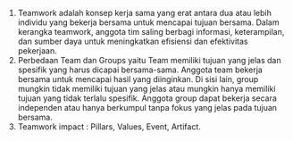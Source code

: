 1. Teamwork adalah konsep kerja sama yang erat antara dua atau lebih individu yang bekerja bersama untuk mencapai tujuan bersama. Dalam kerangka teamwork, anggota tim saling berbagi informasi, keterampilan, dan sumber daya untuk meningkatkan efisiensi dan efektivitas pekerjaan.
2. Perbedaan Team dan Groups yaitu Team memiliki tujuan yang jelas dan spesifik yang harus dicapai bersama-sama. Anggota team bekerja bersama untuk mencapai hasil yang diinginkan. Di sisi lain, group mungkin tidak memiliki tujuan yang jelas atau mungkin hanya memiliki tujuan yang tidak terlalu spesifik. Anggota group dapat bekerja secara independen atau hanya berkumpul tanpa fokus yang jelas pada tujuan bersama.
3. Teamwork impact : Pillars, Values, Event, Artifact.